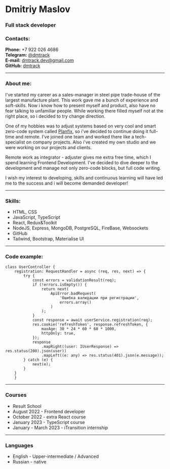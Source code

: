 # Dmitriy Maslov

### Full stack developer

### **Contacts:**

**Phone:** +7 922 026 4686\
**Telegram:** [@dmtrack](https://t.me/dmtrack)\
**E-mail:** [dmtrack.dev@gmail.com](mailto:dmtrack.dev@gmail.com)\
**GitHub:** [dmtrack](https://github.com/dmtrack)

---

### **About me:**

I've started my career as a sales-manager in steel pipe trade-house of the largest manufacture plant. This work gave me a bunch of experience and soft-skills.
Now i know how to present myself and product, also have no fear talking to unfamiliar people. While working there filled myself not at the right place, so i decided to try change direction.

One of my hobbies was to adjust systems based on very cool and smart zero-code system called [Planfix](www.planfix.com), so i've decided to continue doing it full-time and remote. I've joined one team and worked there like a tech-specialist on company projects. Also i've created my own studio and we were working on our projects and clients.

Remote work as integrator - adjuster gives me extra free time, which I spend learning Frontend Development. I've decided to dive deeper to the development and manage not only zero-code blocks, but full code writing.

I wish my interest to developing, skills and continuous learning will have led me to the success and i will become demanded developer!

---

### **Skills:**

-   HTML, CSS
-   JavaScript, TypeScript
-   React, Redux&Toolkit
-   NodeJS, Express, MongoDB, PostgreSQL, FireBase, Websockets
-   GitHub
-   Tailwind, Bootstrap, Materialise UI

---

### **Code example:**

```
class UserController {
    registration: RequestHandler = async (req, res, next) => {
        try {
            const errors = validationResult(req);
            if (!errors.isEmpty()) {
                return next(
                    ApiError.badRequest(
                        'Ошибка валидации при регистрации',
                        errors.array()
                    )
                );
            }
            const response = await userService.registration(req);
            res.cookie('refreshToken', response.refreshToken, {
                maxAge: 30 * 24 * 60 * 60 * 1000,
                httpOnly: true,
            });
            response
                .mapRight((user: IUserResponse) => res.status(200).json(user))
                .mapLeft((e: any) => res.status(401).json(e.message));
        } catch (e) {
            next(e);
        }
    }
    }
```

---

### **Courses**

-   Result School
-   August 2022 - Frontend developer
-   October 2022 - extra React course
-   January 2023 - TypeScript course
-   January - March 2023 - iTransition internship

---

### **Languages**

-   English - Upper-intermediate / Advanced
-   Russian - native
